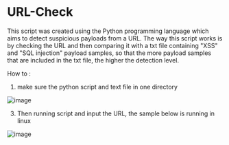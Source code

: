 # URL-Check

This script was created using the Python programming language which aims to detect suspicious payloads from a URL. The way this script works is by checking the URL and then comparing it with a txt file containing "XSS" and "SQL injection" payload samples, so that the more payload samples that are included in the txt file, the higher the detection level.

How to :

1. make sure the python script and text file in one directory
   
![image](https://github.com/Sugenkk/URL-Check/assets/65660865/55368576-10ac-45e1-88e9-fcbc07408a20)


3. Then running script and input the URL, the sample below is running in linux
   
![image](https://github.com/Sugenkk/URL-Check/assets/65660865/a66a82ad-89b1-4860-83d3-f162364044a9)

